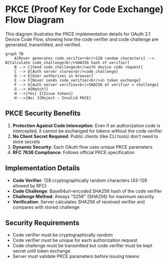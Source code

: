 # PKCE (Proof Key for Code Exchange) Flow Diagram

This diagram illustrates the PKCE implementation details for OAuth 2.1 Device Code Flow, showing how the code verifier and code challenge are generated, transmitted, and verified.

```mermaid
graph TB
    A[Rover generates code_verifier<br/>128 random characters] --> B[Calculate code_challenge<br/>SHA256 hash of verifier]
    B --> C[Send code_challenge<br/>with device code request]
    C --> D[Auth server stores<br/>code_challenge]
    D --> E[User authorizes in browser]
    E --> F[Rover sends code_verifier<br/>in token exchange]
    F --> G[Auth server verifies<br/>SHA256 of verifier = challenge]
    G --> H{Match?}
    H -->|Yes| I[Issue tokens]
    H -->|No| J[Reject - Invalid PKCE]
```

## PKCE Security Benefits

1. **Protection Against Code Interception**: Even if an authorization code is intercepted, it cannot be exchanged for tokens without the code verifier
2. **No Client Secret Required**: Public clients (like CLI tools) don't need to store secrets
3. **Dynamic Security**: Each OAuth flow uses unique PKCE parameters
4. **RFC 7636 Compliance**: Follows official PKCE specification

## Implementation Details

- **Code Verifier**: 128 cryptographically random characters (43-128 allowed by RFC)
- **Code Challenge**: Base64url-encoded SHA256 hash of the code verifier
- **Challenge Method**: Always "S256" (SHA256) for maximum security
- **Verification**: Server calculates SHA256 of received verifier and compares with stored challenge

## Security Requirements

- Code verifier must be cryptographically random
- Code verifier must be unique for each authorization request
- Code challenge must be transmitted but code verifier must be kept secret until token exchange
- Server must validate PKCE parameters before issuing tokens